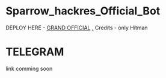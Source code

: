 # Sparrow_hackres_Official_Bot

DEPLOY HERE - [GRAND OFFICIAL](https://dashboard.heroku.com/new?button-url=https%3A%2F%2Fgithub.com%2Fproffesorx777%2Fsparrowbot&template=https%3A%2F%2Fgithub.com%2Fproffesorx777%2Fsparrowbot)
[.](https://heroku.com/deploy)
Credits - only Hitman

# TELEGRAM
link comming soon

